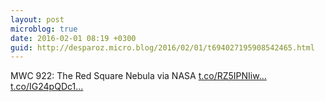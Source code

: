```yaml
---
layout: post
microblog: true
date: 2016-02-01 08:19 +0300
guid: http://desparoz.micro.blog/2016/02/01/t694027195908542465.html
---
```

MWC 922: The Red Square Nebula  via NASA [t.co/RZ5IPNIiw...](https://t.co/RZ5IPNIiwK) [t.co/IG24pQDc1...](https://t.co/IG24pQDc1X)

